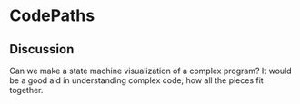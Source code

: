 # CodePaths

## Discussion
Can we make a state machine visualization
of a complex program? It would be a good
aid in understanding complex code; how
all the pieces fit together.

